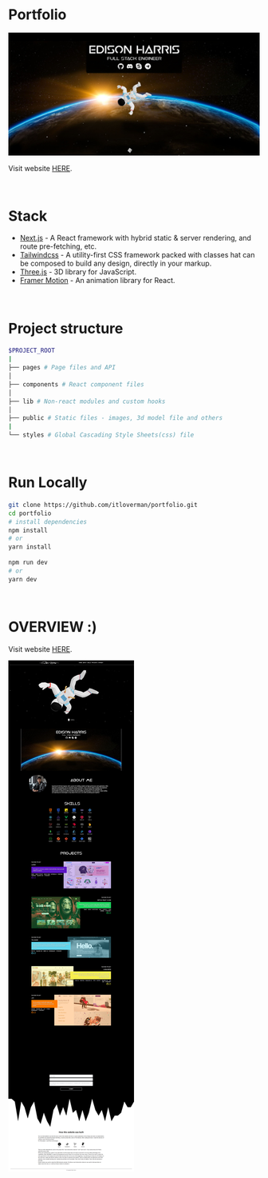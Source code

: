 # Portfolio

![THumb](/readme/mark.jpg)

Visit website [HERE](https://yuricorredor.tech/).

<br>

# Stack

- [Next.js](https://nextjs.org/) - A React framework with hybrid static & server rendering, and route pre-fetching, etc.
- [Tailwindcss](https://tailwindcss.com/) - A utility-first CSS framework packed with classes hat can be composed to build any design, directly in your markup.
- [Three.js](https://threejs.org/) - 3D library for JavaScript.
- [Framer Motion](https://www.framer.com/motion/) - An animation library for React.

<br>

# Project structure

```bash
$PROJECT_ROOT
|
├── pages # Page files and API
│   
├── components # React component files
│   
├── lib # Non-react modules and custom hooks
│   
├── public # Static files - images, 3d model file and others
|
└── styles # Global Cascading Style Sheets(css) file
```

<br>

# Run Locally

```bash
git clone https://github.com/itloverman/portfolio.git
cd portfolio
# install dependencies
npm install
# or
yarn install
```

```bash
npm run dev
# or
yarn dev
```

<br>

# OVERVIEW :)

Visit website [HERE](https://yuricorredor.tech/).

![OVERVIEW](/readme/overview.png)
